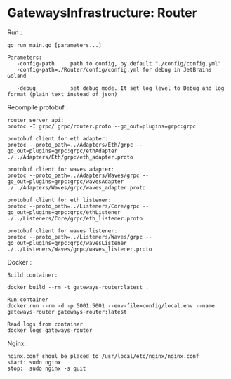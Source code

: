 # GatewaysInfrastructure: Router

Run :

    go run main.go [parameters...] 
    
    Parameters:
       -config-path     path to config, by default "./config/config.yml"
       -config-path=./Router/config/config.yml for debug in JetBrains Goland
       
       -debug           set debug mode. It set log level to Debug and log format (plain text instead of json)
       
Recompile protobuf :
    
    router server api:
    protoc -I grpc/ grpc/router.proto --go_out=plugins=grpc:grpc
    
    protobuf client for eth adapter:
    protoc --proto_path=../Adapters/Eth/grpc --go_out=plugins=grpc:grpc/ethAdapter ./../Adapters/Eth/grpc/eth_adapter.proto
 
    protobuf client for waves adapter:
    protoc --proto_path=../Adapters/Waves/grpc --go_out=plugins=grpc:grpc/wavesAdapter ./../Adapters/Waves/grpc/waves_adapter.proto
    
    protobuf client for eth listener:
    protoc --proto_path=../Listeners/Core/grpc --go_out=plugins=grpc:grpc/ethListener ./../Listeners/Core/grpc/eth_listener.proto
    
    protobuf client for waves listener:
    protoc --proto_path=../Listeners/Waves/grpc --go_out=plugins=grpc:grpc/wavesListener ./../Listeners/Waves/grpc/waves_listener.proto

Docker :
    
    Build container:
    
    docker build --rm -t gateways-router:latest .
    
    Run container
    docker run --rm -d -p 5001:5001 --env-file=config/local.env --name gateways-router gateways-router:latest
    
    Read logs from container
    docker logs gateways-router

Nginx :
    
    nginx.conf shoul be placed to /usr/local/etc/nginx/nginx.conf
    start: sudo nginx
    stop:  sudo nginx -s quit
    